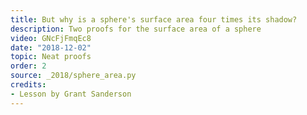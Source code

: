 ```yaml
---
title: But why is a sphere's surface area four times its shadow?
description: Two proofs for the surface area of a sphere
video: GNcFjFmqEc8
date: "2018-12-02"
topic: Neat proofs
order: 2
source: _2018/sphere_area.py
credits:
- Lesson by Grant Sanderson
---
```

